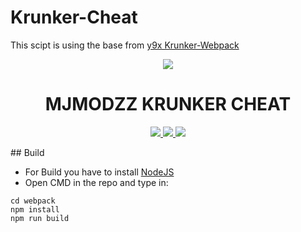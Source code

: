 # Krunker-Cheat
This scipt is using the base from [y9x Krunker-Webpack](https://github.com/y9x/webpack)
<p align="center">
  <img src="https://preview.redd.it/t16f28aikj631.png?auto=webp&s=885422d2878f31190e8646cf4be2a79df9a0be0d">
</p>

<h1 align="center">MJMODZZ KRUNKER CHEAT</h1>
<p align="center">
  <a href="https://www.nodejs.org">
    <img src="https://camo.githubusercontent.com/83faebaff1c119eeaad7edef2bc4079c6b500d0d2fe63871b33453aaffc6cb9b/68747470733a2f2f696d672e736869656c64732e696f2f6769746875622f6c616e6775616765732f746f702f5264696d6f2f446973636f72642d496e6a656374696f6e3f7374796c653d666c61742d737175617265">
  </a>
  </a>
  <a href="https://github.com/MJMODZZ">
    <img src="https://img.shields.io/github/repo-size/MJMODZZ/Krunker-Cheat.svg?label=Repo%20size&style=flat-square">
  </a>
  <a href="https://github.com/MJMODZZ">
    <img src="https://gpvc.arturio.dev/MJMODZZ">
  </a>
  </a>
</p>

<p align="center">

</p>
## Build

- For Build you have to install [NodeJS](https://nodejs.org)
- Open CMD in the repo and type in:
```nodejs
cd webpack
npm install
npm run build
```
